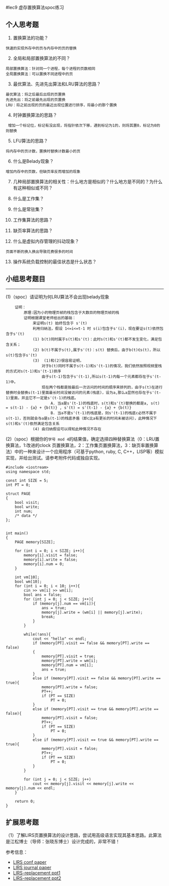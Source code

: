#lec9 虚存置换算法spoc练习

## 个人思考题
1. 置换算法的功能？
```
快速的实现外存中的页与内存中的页的替换
```
2. 全局和局部置换算法的不同？
```    
局部置换算法：针对同一个进程，每个进程的页数相同
全局置换算法：可以置换不同进程中的页
```
3. 最优算法、先进先出算法和LRU算法的思路？
```
最优算法：将之后最后出现的页置换
先进先出：将之前最先出现的页置换
LRU：将之前出现的页的最近出现位置进行排序，将最小的那个置换
```
4. 时钟置换算法的思路？
```
 增加一个标记位，标记有没出现，将指针依次下移，遇到标记为1的，则将其置0，标记为0的则替换
```
5. LFU算法的思路？
```
将内存中的页计数，置换时替换计数最小的页
```
6. 什么是Belady现象？
```
增加内存中的页数，但缺页率反而增加的现象
```
7. 几种局部置换算法的相关性：什么地方是相似的？什么地方是不同的？为什么有这种相似或不同？

8. 什么是工作集？

9. 什么是常驻集？

10. 工作集算法的思路？

11. 缺页率算法的思路？

12. 什么是虚拟内存管理的抖动现象？
```
页面不断的换入换出导致花费很多的时间
```
13. 操作系统负载控制的最佳状态是什么状态？

## 小组思考题目

----
(1)（spoc）请证明为何LRU算法不会出现belady现象
```
	证明：
		原理:因为小的物理页帧的栈包含于大数目的物理页帧的栈
		证明根据课堂老师给出的基础：
			来证明s(t) 始终包含于 s'(t)
			利用归纳法，假设 1<=i<=t-1 时 s(i)包含于s'(i)，现在要证s(t)依然包含于s'(t)
			(1) b(t)同时属于s(t)和s'(t)：此时s(t)和s'(t)都不发生变化，满足包含关系；
			(2) b(t)不属于s(t),属于s'(t)：s(t) 替换后，由于b(t)∈s(t)，所以s(t)包含于s'(t)
			(3)  (1)和(2)很容易证明，
				对于b(t)同时不属于s(t-1)和s'(t-1)的情况，我们依然按照视频里栈的方式对s(t-1)和s'(t-1)排序
				由于s(t-1)包含于s'(t-1),所以s(t-1)内每一个元素都存在于s'(t-1)中。
				现在两个栈都是按最后一次访问的时间的顺序来排列的，由于s(t)在进行替换时会替换s(t-1)里面最长时间没被访问的元素(栈底)，设为a,那么a显然也存在于s'(t-1)里面，并且它不一定是s'(t-1)的栈底。
					A. 当a是s'(t-1)的栈底时，s(t)和s'(t)替换的都是a, s(t) = s(t-1) - {a} + {b(t)} , s'(t) = s'(t-1) - {a} + {b(t)}
					B. 当a不是s'(t-1)的栈底是，则s'(t-1)的栈底c必然不属于s(t-1)，否则就会与a是s(t-1)的栈底矛盾（即c比a有更长的时间未被访问），此种情况下s(t)和s'(t)依然满足包含关系
			(4) 由归纳假设可以得知此种情况不存在
```

(2)（spoc）根据你的`学号 mod 4`的结果值，确定选择四种替换算法（0：LRU置换算法，1:改进的clock 页置换算法，2：工作集页置换算法，3：缺页率置换算法）中的一种来设计一个应用程序（可基于python, ruby, C, C++，LISP等）模拟实现，并给出测试。请参考附件代码或独自实现。
```
#include <iostream>
using namespace std;

const int SIZE = 5;
int PT = 0;

struct PAGE
{
	bool visit;
	bool write;
	int num;
	/* data */
};


int main()
{
	PAGE memory[SIZE];
	
	for (int i = 0; i < SIZE; i++){
		memory[i].visit = false;
		memory[i].write = false;
		memory[i].num = 0;
	}

	int vm[10];
	bool wm[10];
	for (int i = 0; i < 10; i++){
		cin >> vm[i] >> wm[i];
		bool ans = false;
		for (int j = 0; j < SIZE; j++){
			if (memory[j].num == vm[i]){
				ans = true;
				memory[j].write = (wm[i] || memory[j].write);
				break;
			}
		}
		
		while(!ans){
			cout << "hello" << endl;
			if (memory[PT].visit == false && memory[PT].write == false)
			{
				memory[PT].visit = true;
				memory[PT].write = wm[i];
				memory[PT].num = vm[i];
				ans = true;
			}
			else if (memory[PT].visit == false && memory[PT].write == true){
				memory[PT].write = false;
				PT++;
				if (PT == SIZE)
					PT = 0;
			}
			else if (memory[PT].visit == true && memory[PT].write == false){
				memory[PT].visit = false;
				PT++;
				if (PT == SIZE)
					PT = 0;
			}
			else if (memory[PT].visit == true && memory[PT].write == true){
				memory[PT].visit = false;
				PT++;
				if (PT == SIZE)
					PT = 0;
			}
		}

		for (int j = 0; j < SIZE; j++)
			cout << memory[j].visit << memory[j].write << memory[j].num << endl;
	}

	return 0;
}

```
## 扩展思考题
（1）了解LIRS页置换算法的设计思路，尝试用高级语言实现其基本思路。此算法是江松博士（导师：张晓东博士）设计完成的，非常不错！

参考信息：

 - [LIRS conf paper](http://www.ece.eng.wayne.edu/~sjiang/pubs/papers/jiang02_LIRS.pdf)
 - [LIRS journal paper](http://www.ece.eng.wayne.edu/~sjiang/pubs/papers/jiang05_LIRS.pdf)
 - [LIRS-replacement ppt1](http://dragonstar.ict.ac.cn/course_09/XD_Zhang/(6)-LIRS-replacement.pdf)
 - [LIRS-replacement ppt2](http://www.ece.eng.wayne.edu/~sjiang/Projects/LIRS/sig02.ppt)
